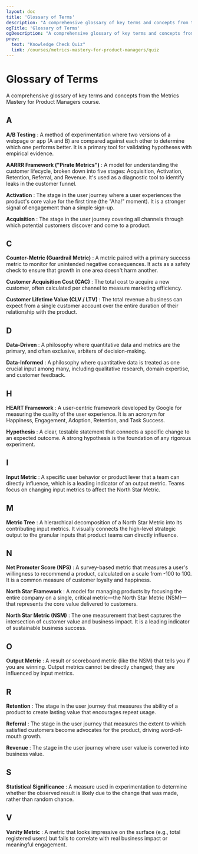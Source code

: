 ```yaml
---
layout: doc
title: 'Glossary of Terms'
description: "A comprehensive glossary of key terms and concepts from the Metrics Mastery for Product Managers course, from A/B Testing to the North Star Framework."
ogTitle: 'Glossary of Terms'
ogDescription: "A comprehensive glossary of key terms and concepts from the Metrics Mastery for Product Managers course, from A/B Testing to the North Star Framework."
prev:
  text: "Knowledge Check Quiz"
  link: /courses/metrics-mastery-for-product-managers/quiz
---
```

# Glossary of Terms

A comprehensive glossary of key terms and concepts from the Metrics Mastery for Product Managers course.

## A

**A/B Testing**
: A method of experimentation where two versions of a webpage or app (A and B) are compared against each other to determine which one performs better. It is a primary tool for validating hypotheses with empirical evidence.

**AARRR Framework ("Pirate Metrics")**
: A model for understanding the customer lifecycle, broken down into five stages: Acquisition, Activation, Retention, Referral, and Revenue. It's used as a diagnostic tool to identify leaks in the customer funnel.

**Activation**
: The stage in the user journey where a user experiences the product's core value for the first time (the "Aha!" moment). It is a stronger signal of engagement than a simple sign-up.

**Acquisition**
: The stage in the user journey covering all channels through which potential customers discover and come to a product.

## C

**Counter-Metric (Guardrail Metric)**
: A metric paired with a primary success metric to monitor for unintended negative consequences. It acts as a safety check to ensure that growth in one area doesn't harm another.

**Customer Acquisition Cost (CAC)**
: The total cost to acquire a new customer, often calculated per channel to measure marketing efficiency.

**Customer Lifetime Value (CLV / LTV)**
: The total revenue a business can expect from a single customer account over the entire duration of their relationship with the product.

## D

**Data-Driven**
: A philosophy where quantitative data and metrics are the primary, and often exclusive, arbiters of decision-making.

**Data-Informed**
: A philosophy where quantitative data is treated as one crucial input among many, including qualitative research, domain expertise, and customer feedback.

## H

**HEART Framework**
: A user-centric framework developed by Google for measuring the quality of the user experience. It is an acronym for Happiness, Engagement, Adoption, Retention, and Task Success.

**Hypothesis**
: A clear, testable statement that connects a specific change to an expected outcome. A strong hypothesis is the foundation of any rigorous experiment.

## I

**Input Metric**
: A specific user behavior or product lever that a team can directly influence, which is a leading indicator of an output metric. Teams focus on changing input metrics to affect the North Star Metric.

## M

**Metric Tree**
: A hierarchical decomposition of a North Star Metric into its contributing input metrics. It visually connects the high-level strategic output to the granular inputs that product teams can directly influence.

## N

**Net Promoter Score (NPS)**
: A survey-based metric that measures a user's willingness to recommend a product, calculated on a scale from -100 to 100. It is a common measure of customer loyalty and happiness.

**North Star Framework**
: A model for managing products by focusing the entire company on a single, critical metric—the North Star Metric (NSM)—that represents the core value delivered to customers.

**North Star Metric (NSM)**
: The one measurement that best captures the intersection of customer value and business impact. It is a leading indicator of sustainable business success.

## O

**Output Metric**
: A result or scoreboard metric (like the NSM) that tells you if you are winning. Output metrics cannot be directly changed; they are influenced by input metrics.

## R

**Retention**
: The stage in the user journey that measures the ability of a product to create lasting value that encourages repeat usage.

**Referral**
: The stage in the user journey that measures the extent to which satisfied customers become advocates for the product, driving word-of-mouth growth.

**Revenue**
: The stage in the user journey where user value is converted into business value.

## S

**Statistical Significance**
: A measure used in experimentation to determine whether the observed result is likely due to the change that was made, rather than random chance.

## V

**Vanity Metric**
: A metric that looks impressive on the surface (e.g., total registered users) but fails to correlate with real business impact or meaningful engagement.
